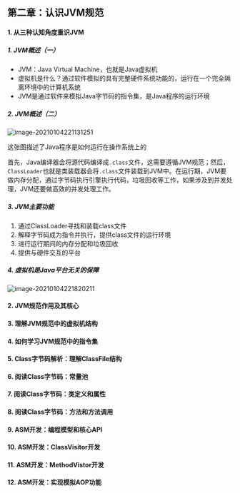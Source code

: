 ## 第二章：认识JVM规范

#### 1. 从三种认知角度重识JVM

##### 1. JVM概述（一）

- JVM：Java Virtual Machine，也就是Java虚拟机
- 虚拟机是什么？通过软件模拟的具有完整硬件系统功能的，运行在一个完全隔离环境中的计算机系统
- JVM是通过软件来模拟Java字节码的指令集，是Java程序的运行环境

##### 2. JVM概述（二）

![image-20210104221131251](https://tva1.sinaimg.cn/large/0081Kckwgy1gmc0pwyb3xj317b0u0tmz.jpg)

这张图描述了Java程序是如何运行在操作系统上的

首先，Java编译器会将源代码编译成`.class`文件，这需要遵循JVM规范；然后，`ClassLoader`也就是类装载器会将`.class`文件装载到JVM中。在运行期，JVM要做内存分配，通过字节码执行引擎执行代码，垃圾回收等工作，如果涉及到并发处理，JVM还要做高效的并发处理工作。

#####  3. JVM主要功能

1. 通过ClassLoader寻找和装载class文件
2. 解释字节码成为指令并执行，提供class文件的运行环境
3. 进行运行期间的内存分配和垃圾回收
4. 提供与硬件交互的平台

##### 4. 虚拟机是Java平台无关的保障

![image-20210104221820211](https://tva1.sinaimg.cn/large/0081Kckwgy1gmc0wzv9c5j312m0u0n85.jpg)

#### 2. JVM规范作用及其核心

#### 3. 理解JVM规范中的虚拟机结构

#### 4.  如何学习JVM规范中的指令集

#### 5. Class字节码解析：理解ClassFile结构

#### 6.  阅读Class字节码：常量池

#### 7.  阅读Class字节码：类定义和属性

#### 8. 阅读Class字节码：方法和方法调用

#### 9.  ASM开发：编程模型和核心API

#### 10. ASM开发：ClassVisitor开发

#### 11.  ASM开发：MethodVistor开发

#### 12.  ASM开发：实现模拟AOP功能



